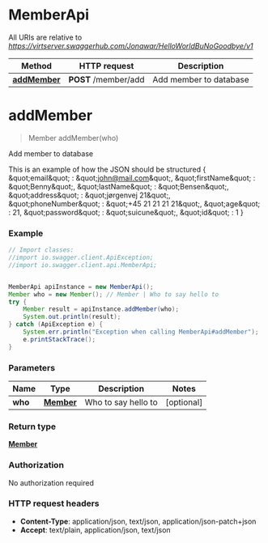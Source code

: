 # MemberApi

All URIs are relative to *https://virtserver.swaggerhub.com/Jonawar/HelloWorldBuNoGoodbye/v1*

Method | HTTP request | Description
------------- | ------------- | -------------
[**addMember**](MemberApi.md#addMember) | **POST** /member/add | Add member to database


<a name="addMember"></a>
# **addMember**
> Member addMember(who)

Add member to database

This is an example of how the JSON should be structured             {                 \&quot;email\&quot; : \&quot;john@mail.com\&quot;,                 \&quot;firstName\&quot; : \&quot;Benny\&quot;,                 \&quot;lastName\&quot; : \&quot;Bensen\&quot;,                 \&quot;address\&quot; : \&quot;jørgenvej 21\&quot;,                 \&quot;phoneNumber\&quot; : \&quot;+45 21 21 21 21\&quot;,                 \&quot;age\&quot; : 21,                 \&quot;password\&quot; : \&quot;suicune\&quot;,                 \&quot;id\&quot; : 1             }

### Example
```java
// Import classes:
//import io.swagger.client.ApiException;
//import io.swagger.client.api.MemberApi;


MemberApi apiInstance = new MemberApi();
Member who = new Member(); // Member | Who to say hello to
try {
    Member result = apiInstance.addMember(who);
    System.out.println(result);
} catch (ApiException e) {
    System.err.println("Exception when calling MemberApi#addMember");
    e.printStackTrace();
}
```

### Parameters

Name | Type | Description  | Notes
------------- | ------------- | ------------- | -------------
 **who** | [**Member**](Member.md)| Who to say hello to | [optional]

### Return type

[**Member**](Member.md)

### Authorization

No authorization required

### HTTP request headers

 - **Content-Type**: application/json, text/json, application/json-patch+json
 - **Accept**: text/plain, application/json, text/json

